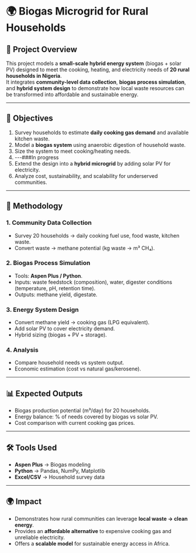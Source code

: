 # 🌍 Biogas Microgrid for Rural Households  

## 📖 Project Overview  
This project models a **small-scale hybrid energy system** (biogas + solar PV) designed to meet the cooking, heating, and electricity needs of **20 rural households in Nigeria**.  
It integrates **community-level data collection**, **biogas process simulation**, and **hybrid system design** to demonstrate how local waste resources can be transformed into affordable and sustainable energy.  

---

## 🎯 Objectives  
1. Survey households to estimate **daily cooking gas demand** and available kitchen waste.  
2. Model a **biogas system** using anaerobic digestion of household waste.  
3. Size the system to meet cooking/heating needs.
4. ---###In progress
5. Extend the design into a **hybrid microgrid** by adding solar PV for electricity.  
6. Analyze cost, sustainability, and scalability for underserved communities.  

---

## 🔬 Methodology  

### 1. Community Data Collection  
- Survey 20 households → daily cooking fuel use, food waste, kitchen waste.  
- Convert waste → methane potential (kg waste → m³ CH₄).  

### 2. Biogas Process Simulation  
- Tools: **Aspen Plus / Python**.  
- Inputs: waste feedstock (composition), water, digester conditions (temperature, pH, retention time).  
- Outputs: methane yield, digestate.  

### 3. Energy System Design  
- Convert methane yield → cooking gas (LPG equivalent).  
- Add solar PV to cover electricity demand.  
- Hybrid sizing (biogas + PV + storage).  

### 4. Analysis  
- Compare household needs vs system output.  
- Economic estimation (cost vs natural gas/kerosene).  

---

## 📊 Expected Outputs  
- Biogas production potential (m³/day) for 20 households.  
- Energy balance: % of needs covered by biogas vs solar PV.  
- Cost comparison with current cooking gas prices.    

---


## 🛠 Tools Used 
- **Aspen Plus** → Biogas modeling  
- **Python** → Pandas, NumPy, Matplotlib  
- **Excel/CSV** → Household survey data   

---

## 🌍 Impact  
- Demonstrates how rural communities can leverage **local waste → clean energy**.  
- Provides an **affordable alternative** to expensive cooking gas and unreliable electricity.  
- Offers a **scalable model** for sustainable energy access in Africa.  

